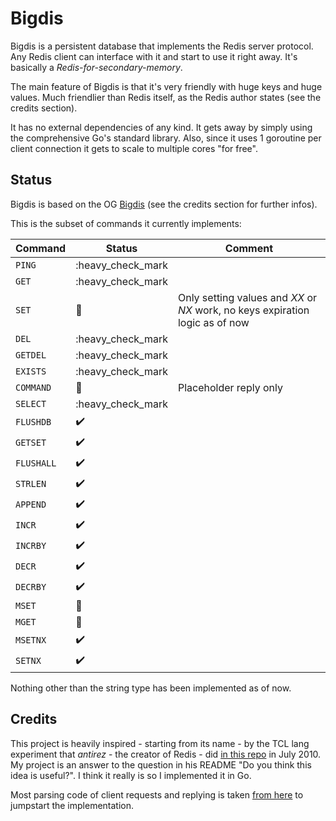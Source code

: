 # Bigdis

Bigdis is a persistent database that implements the Redis server protocol. Any Redis client can interface with it and start to use it right away. It's basically a *Redis-for-secondary-memory*.

The main feature of Bigdis is that it's very friendly with huge keys and huge values. Much friendlier than Redis itself, as the Redis author states (see the credits section).

It has no external dependencies of any kind. It gets away by simply using the comprehensive Go's standard library. Also, since it uses 1 goroutine per client connection it gets to scale to multiple cores "for free".


## Status
Bigdis is based on the OG [Bigdis](https://github.com/antirez/Bigdis) (see the credits section for further infos).

This is the subset of commands it currently implements:

|Command |Status|Comment
--- | --- | ---
|`PING`|:heavy_check_mark|
|`GET`|:heavy_check_mark|
|`SET`|:wrench:|Only setting values and *XX* or *NX* work, no keys expiration logic as of now
|`DEL`|:heavy_check_mark|
|`GETDEL`|:heavy_check_mark|
|`EXISTS`|:heavy_check_mark|
|`COMMAND`|:wrench:|Placeholder reply only
|`SELECT`|:heavy_check_mark|
|`FLUSHDB`|:heavy_check_mark:|
|`GETSET`|:heavy_check_mark:|
|`FLUSHALL`|:heavy_check_mark:|
|`STRLEN`|:heavy_check_mark:|
|`APPEND`|:heavy_check_mark:|
|`INCR`|:heavy_check_mark:|
|`INCRBY`|:heavy_check_mark:|
|`DECR`|:heavy_check_mark:|
|`DECRBY`|:heavy_check_mark:|
|`MSET`|:wrench:|
|`MGET`|:wrench:|
|`MSETNX`|:heavy_check_mark:|
|`SETNX`|:heavy_check_mark:|

Nothing other than the string type has been implemented as of now.

## Credits
This project is heavily inspired - starting from its name - by the TCL lang experiment that *antirez* - the creator of Redis - did [in this repo](https://github.com/antirez/Bigdis) in July 2010. My project is an answer to the question in his README "Do you think this idea is useful?". I think it really is so I implemented it in Go.

Most parsing code of client requests and replying is taken [from here](https://github.com/r0123r/go-redis-server) to jumpstart the implementation.
